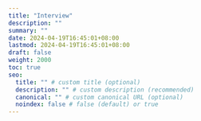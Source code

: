```yaml
---
title: "Interview"
description: ""
summary: ""
date: 2024-04-19T16:45:01+08:00
lastmod: 2024-04-19T16:45:01+08:00
draft: false
weight: 2000
toc: true
seo:
  title: "" # custom title (optional)
  description: "" # custom description (recommended)
  canonical: "" # custom canonical URL (optional)
  noindex: false # false (default) or true
---
```

